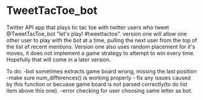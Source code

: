 # TweetTacToe_bot
Twitter API app that plays tic tac toe with twitter users who tweet @TweetTacToe_bot "let's play! #tweettactoe".
version one will allow one other user to play with the bot at a time, pulling the next user from the top of the
list of recent mentions. Version one also uses random placement for it's moves, it does not implement a game
strategy to attempt to win every time. Hopefully that will come in a later version.

To do:
-bot sometimes extracts game board wrong, missing the last position
-make sure num_differences() is working properly - fix any issues caused by this
  function or becuase game board is not parsed correctly(to do list item above this one).
-error checking for user choosing same letter as bot.
